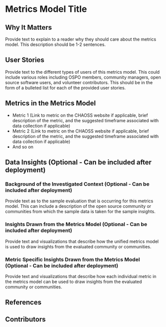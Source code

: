 # Metrics Model Title

## Why It Matters
Provide text to explain to a reader why they should care about the metrics model. This description should be 1-2 sentences.

## User Stories
Provide text to the different types of users of this metrics model. This could include various roles including OSPO members, community managers, open source software users, and volunteer contributors. This should be in the form of a bulleted list for each of the provided user stories.

## Metrics in the Metrics Model
- Metric 1 (Link to metric on the CHAOSS website if applicable, brief description of the metric, and the suggested timeframe associated with data collection if applicable)
- Metric 2 (Link to metric on the CHAOSS website if applicable, brief description of the metric, and the suggested timeframe associated with data collection if applicable)
- And so on

## Data Insights (Optional - Can be included after deployment)

### Background of the Investigated Context (Optional - Can be included after deployment)
Provide text as to the sample evaluation that is occurring for this metrics model. This can include a description of the open source community or communities from which the sample data is taken for the sample insights.

### Insights Drawn from the Metrics Model (Optional - Can be included after deployment)
Provide text and visualizations that describe how the unified metrics model is used to draw insights from the evaluated community or communities.

### Metric Specific Insights Drawn from the Metrics Model (Optional - Can be included after deployment)
Provide text and visualizations that describe how each individual metric in the metrics model can be used to draw insights from the evaluated community or communities.

## References

## Contributors


